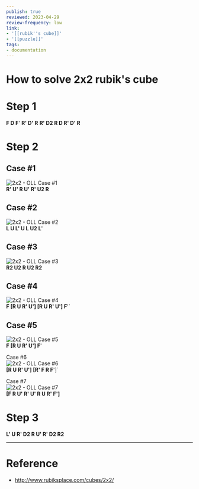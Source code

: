 ```yaml
---
publish: true
reviewed: 2023-04-29
review-frequency: low
link:
- '[[rubik''s cube]]'
- '[[puzzle]]'
tags:
- documentation
---
```


# How to solve 2x2 rubik's cube

# Step 1
**F D F**'
**R' D' R**
**R' D2 R D R' D' R**

# Step 2
## Case #1  
![2x2 - OLL Case #1](http://www.rubiksplace.com/images/2x2BeginnersMethod/OLL-1.PNG)   
**R' U' R U' R' U2 R**

## Case #2  
![2x2 - OLL Case #2](http://www.rubiksplace.com/images/2x2BeginnersMethod/OLL-2.PNG)   
**L U L' U L U2 L**'

## Case #3  
![2x2 - OLL Case #3](http://www.rubiksplace.com/images/2x2BeginnersMethod/OLL-3.PNG)   
**R2 U2 R U2 R2**

## Case #4  
![2x2 - OLL Case #4](http://www.rubiksplace.com/images/2x2BeginnersMethod/OLL-4.PNG)   
**F \[R U R' U'\] \[R U R' U'\] F**'`

## Case #5  
![2x2 - OLL Case #5](http://www.rubiksplace.com/images/2x2BeginnersMethod/OLL-5.PNG)   
**F \[R U R' U'\] F**'

Case #6  
![2x2 - OLL Case #6](http://www.rubiksplace.com/images/2x2BeginnersMethod/OLL-6.PNG)   
**\[R U R' U'\] \[R' F R F**'\]`

Case #7  
![2x2 - OLL Case #7](http://www.rubiksplace.com/images/2x2BeginnersMethod/OLL-7.PNG)   
**\[F R U' R' U' R U R' F'\]**

# Step 3
**L' U R' D2 R U' R' D2 R2**

---
# Reference
- http://www.rubiksplace.com/cubes/2x2/